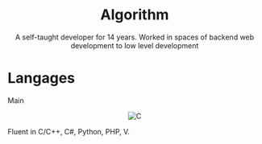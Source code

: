 <div align="center">
  <h1>Algorithm</h1>
  <p>A self-taught developer for 14 years. Worked in spaces of backend web development to low level development</p>
</div>

# Langages
<p>Main</p>
<div align="center">
  <img alt="C" src="https://github.com/user-attachments/assets/c2e68e6e-489a-42b4-ae30-8810d49a11a4">
</div>
<p>Fluent in C/C++, C#, Python, PHP, V.</p>
